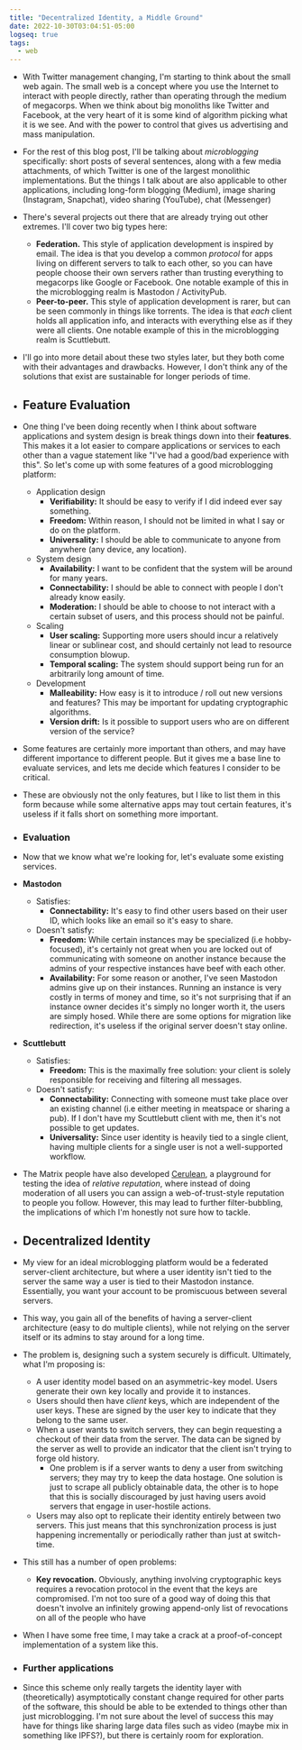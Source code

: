 ```yaml
---
title: "Decentralized Identity, a Middle Ground"
date: 2022-10-30T03:04:51-05:00
logseq: true
tags:
  - web
---
```


- With Twitter management changing, I'm starting to think about the small web again. The small web is a concept where you use the Internet to interact with people directly, rather than operating through the medium of megacorps. When we think about big monoliths like Twitter and Facebook, at the very heart of it is some kind of algorithm picking what it is we see. And with the power to control that gives us advertising and mass manipulation.
- For the rest of this blog post, I'll be talking about _microblogging_ specifically: short posts of several sentences, along with a few media attachments, of which Twitter is one of the largest monolithic implementations. But the things I talk about are also applicable to other applications, including long-form blogging (Medium), image sharing (Instagram, Snapchat), video sharing (YouTube), chat (Messenger)
- There's several projects out there that are already trying out other extremes. I'll cover two big types here:
  - **Federation.** This style of application development is inspired by email. The idea is that you develop a common _protocol_ for apps living on different servers to talk to each other, so you can have people choose their own servers rather than trusting everything to megacorps like Google or Facebook. One notable example of this in the microblogging realm is Mastodon / ActivityPub.
  - **Peer-to-peer.** This style of application development is rarer, but can be seen commonly in things like torrents. The idea is that _each_ client holds all application info, and interacts with everything else as if they were all clients. One notable example of this in the microblogging realm is Scuttlebutt.
- I'll go into more detail about these two styles later, but they both come with their advantages and drawbacks. However, I don't think any of the solutions that exist are sustainable for longer periods of time.
- ## Feature Evaluation
- One thing I've been doing recently when I think about software applications and system design is break things down into their **features**. This makes it a lot easier to compare applications or services to each other than a vague statement like "I've had a good/bad experience with this". So let's come up with some features of a good microblogging platform:
  - Application design
    - **Verifiability:** It should be easy to verify if I did indeed ever say something.
    - **Freedom:** Within reason, I should not be limited in what I say or do on the platform.
    - **Universality:** I should be able to communicate to anyone from anywhere (any device, any location).
  - System design
    - **Availability:** I want to be confident that the system will be around for many years.
    - **Connectability:** I should be able to connect with people I don't already know easily.
    - **Moderation:** I should be able to choose to not interact with a certain subset of users, and this process should not be painful.
  - Scaling
    - **User scaling:** Supporting more users should incur a relatively linear or sublinear cost, and should certainly not lead to resource consumption blowup.
    - **Temporal scaling:** The system should support being run for an arbitrarily long amount of time.
  - Development
    - **Malleability:** How easy is it to introduce / roll out new versions and features? This may be important for updating cryptographic algorithms.
    - **Version drift:** Is it possible to support users who are on different version of the service?
- Some features are certainly more important than others, and may have different importance to different people. But it gives me a base line to evaluate services, and lets me decide which features I consider to be critical.
- These are obviously not the only features, but I like to list them in this form because while some
  alternative apps may tout certain features, it's useless if it falls short on something more important.
- ### Evaluation
- Now that we know what we're looking for, let's evaluate some existing services.
- **Mastodon**
  - Satisfies:
    - **Connectability:** It's easy to find other users based on their user ID, which looks like an email so it's easy to share.
  - Doesn't satisfy:
    - **Freedom:** While certain instances may be specialized (i.e hobby-focused), it's certainly not great when you are locked out of communicating with someone on another instance because the admins of your respective instances have beef with each other.
    - **Availability:** For some reason or another, I've seen Mastodon admins give up on their instances. Running an instance is very costly in terms of money and time, so it's not surprising that if an instance owner decides it's simply no longer worth it, the users are simply hosed. While there are some options for migration like redirection, it's useless if the original server doesn't stay online.
- **Scuttlebutt**
  - Satisfies:
    - **Freedom:** This is the maximally free solution: your client is solely responsible for receiving and filtering all messages.
  - Doesn't satisfy:
    - **Connectability:** Connecting with someone must take place over an existing channel (i.e either meeting in meatspace or sharing a pub). If I don't have my Scuttlebutt client with me, then it's not possible to get updates.
    - **Universality:** Since user identity is heavily tied to a single client, having multiple clients for a single user is not a well-supported workflow.
- The Matrix people have also developed [Cerulean], a playground for testing the idea of _relative reputation_, where instead of doing moderation of all users you can assign a web-of-trust-style reputation to people you follow. However, this may lead to further filter-bubbling, the implications of which I'm honestly not sure how to tackle.

  [Cerulean]: https://matrix.org/blog/2020/12/18/introducing-cerulean#whats-with-the-decentralised-reputation-button

- ## Decentralized Identity
- My view for an ideal microblogging platform would be a federated server-client architecture, but where a user identity isn't tied to the server the same way a user is tied to their Mastodon instance. Essentially, you want your account to be promiscuous between several servers.
- This way, you gain all of the benefits of having a server-client architecture (easy to do multiple clients), while not relying on the server itself or its admins to stay around for a long time.
- The problem is, designing such a system securely is difficult. Ultimately, what I'm proposing is:
  - A user identity model based on an asymmetric-key model. Users generate their own key locally and provide it to instances.
  - Users should then have _client_ keys, which are independent of the user keys. These are signed by the user key to indicate that they belong to the same user.
  - When a user wants to switch servers, they can begin requesting a checkout of their data from the server. The data can be signed by the server as well to provide an indicator that the client isn't trying to forge old history.
    - One problem is if a server wants to deny a user from switching servers; they may try to keep the data hostage. One solution is just to scrape all publicly obtainable data, the other is to hope that this is socially discouraged by just having users avoid servers that engage in user-hostile actions.
  - Users may also opt to replicate their identity entirely between two servers. This just means that this synchronization process is just happening incrementally or periodically rather than just at switch-time.
- This still has a number of open problems:
  - **Key revocation.** Obviously, anything involving cryptographic keys requires a revocation protocol in the event that the keys are compromised. I'm not too sure of a good way of doing this that doesn't involve an infinitely growing append-only list of revocations on all of the people who have
- When I have some free time, I may take a crack at a proof-of-concept implementation of a system like this.
- ### Further applications
- Since this scheme only really targets the identity layer with (theoretically) asymptotically constant change required for other parts of the software, this should be able to be extended to things other than just microblogging. I'm not sure about the level of success this may have for things like sharing large data files such as video (maybe mix in something like IPFS?), but there is certainly room for exploration.
